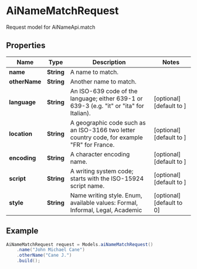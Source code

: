 # AiNameMatchRequest

Request model for AiNameApi.match

## Properties

Name | Type | Description | Notes
---- | ---- | ----------- | -----
**name** | **String**| A name to match. |
**otherName** | **String**| Another name to match. |
**language** | **String**| An ISO-639 code of the language; either 639-1 or 639-3 (e.g. \"it\" or \"ita\" for Italian).              | [optional] [default to ]
**location** | **String**| A geographic code such as an ISO-3166 two letter country code, for example \"FR\" for France.              | [optional] [default to ]
**encoding** | **String**| A character encoding name. | [optional] [default to ]
**script** | **String**| A writing system code; starts with the ISO-15924 script name. | [optional] [default to ]
**style** | **String**| Name writing style. Enum, available values: Formal, Informal, Legal, Academic | [optional] [default to 0]

## Example
```java
AiNameMatchRequest request = Models.aiNameMatchRequest()
    .name("John Michael Cane")
    .otherName("Cane J.")
    .build();
```

